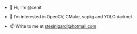 - 👋 Hi, I’m @cenit
- 👀 I’m interested in OpenCV, CMake, vcpkg and YOLO darknet

- 📫 Write to me at stesinigardi@hotmail.com

<!---
cenit/cenit is a ✨ special ✨ repository because its `README.md` (this file) appears on your GitHub profile.
You can click the Preview link to take a look at your changes.
--->
